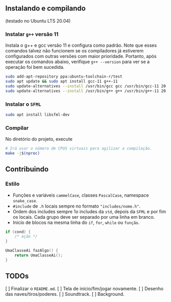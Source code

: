 ## Instalando e compilando

(testado no Ubuntu LTS 20.04)

### Instalar `g++` versão 11

Instala o g++ e gcc versão 11 e configura como padrão. Note que esses comandos
talvez não funcionem se os compiladores já estiverem configurados com outras
versões com maior prioridade. Portanto, após executar os comandos abaixo,
verifique `g++ --version` para ver se a operação foi bem sucedida.

```sh
sudo add-apt-repository ppa:ubuntu-toolchain-r/test
sudo apt update && sudo apt install gcc-11 g++-11
sudo update-alternatives --install /usr/bin/gcc gcc /usr/bin/gcc-11 20
sudo update-alternatives --install /usr/bin/g++ g++ /usr/bin/g++-11 20
```

### Instalar o `SFML`

```sh
sudo apt install libsfml-dev
```

### Compilar

No diretório do projeto, execute

```sh
# Irá usar o número de CPUS virtuais para agilizar a compilação.
make -j$(nproc)
```

## Contribuindo

### Estilo

- Funções e variáveis `cammelCase`, classes `PascalCase`, namespace `snake_case`.
- `#include` de `.h` locais sempre no formato `"includes/nome.h"`.
- Ordem dos includes sempre 1o includes da `std`, depois da `SFML` e por fim os
    locais. Cada grupo deve ser separado por uma linha em branco.
- Inicio de blocos na mesma linha do `if`, `for`, `while` ou `função`.

```c++
if (cond) {
    /* ação */
}

UmaClasseAi fazAlgo() {
    return UmaClasseAi();
}
```

## TODOs

[ ] Finalizar o `README.md`.
[ ] Tela de início/fim/jogar novamente.
[ ] Desenho das naves/tiros/poderes.
[ ] Soundtrack.
[ ] Background.
